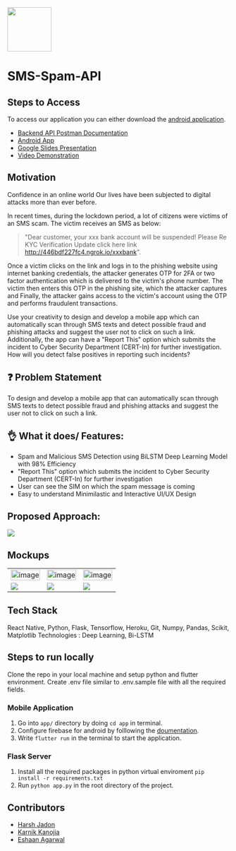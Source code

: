 
<img width="100" src="https://user-images.githubusercontent.com/62889318/183091713-7c2f9f75-1d98-48b1-b5e0-a4fdbc771f08.png">

# SMS-Spam-API
## Steps to Access
To access our application you can either download the [android application]().

- [Backend API Postman Documentation](https://documenter.getpostman.com/view/18833270/UVeAtoRi)
- [Android App](https://github.com/harshjadon9/XSpam-Frontend/blob/main/android/app/release/XSpam.apk)
- [Google Slides Presentation](https://docs.google.com/presentation/d/1VxxluxgWW_ybU4xPmC5XAu8mPKcrk6lv/edit#slide=id.g83372e3e9c_0_0)
- [Video Demonstration](https://drive.google.com/file/d/1FPoRCECrZcSqU0Shb-bBs8sFwb-31hp5/view?usp=sharing)

## Motivation 
Confidence in an online world
Our lives have been subjected to digital attacks more than ever before.

In recent times, during the lockdown period, a lot of citizens were victims of an SMS scam. 
The victim receives an SMS as below:

> "Dear customer, your xxx bank account will be suspended! Please Re KYC Verification Update click here link http://446bdf227fc4.ngrok.io/xxxbank".

Once a victim clicks on the link and logs in to the phishing website using internet banking credentials, the attacker generates OTP for 2FA or two factor authentication which is delivered to the victim's phone number. The victim then enters this OTP in the phishing site, which the attacker captures and Finally, the attacker gains access to the victim's account using the OTP and performs fraudulent transactions.

Use your creativity to design and develop a mobile app which can automatically scan through SMS texts and detect possible fraud and phishing attacks and suggest the user not to click on such a link. Additionally, the app can have a "Report This" option which submits the incident to Cyber Security Department (CERT-In) for further investigation. How will you detect false positives in reporting such incidents?

## ❓ Problem Statement
To design and develop a mobile app that can automatically scan through SMS texts to detect possible fraud and phishing attacks and suggest the user not to click on such a link.

## 👌 What it does/ Features:
- Spam and Malicious SMS Detection using BiLSTM Deep Learning Model with 98% Efficiency
- "Report This" option which submits the incident to Cyber Security Department (CERT-In) for further investigation
- User can see the SIM on which the spam message is coming
- Easy to understand Minimilastic and Interactive UI/UX Design 

## Proposed Approach:
<img src="./mockups/hackathon.png" >


## Mockups
<table>
    <tr>
        <td><img width="100%" alt="image" src="https://user-images.githubusercontent.com/62889318/183091009-bf0891f8-9233-4dac-9657-01a76708659a.png"></td>
        <td><img width="100%" alt="image" src="https://user-images.githubusercontent.com/62889318/183091040-4eb5334d-bf89-4afa-ba6e-4d97220f94ff.png"></td>
        <td><img width="100%" alt="image" src="https://user-images.githubusercontent.com/62889318/183091071-fef3ce5c-712f-4127-aefa-74d568b2da4d.png"></td>
    </tr>
    <tr>
        <td><img src="./mockups/4.jpg"></td>
        <td><img src="./mockups/5.jpg"></td>
        <td><img src="./mockups/6.jpg"></td>
    </tr>
</table>

## Tech Stack
React Native, Python, Flask, Tensorflow, Heroku, Git, Numpy, Pandas, Scikit, Matplotlib
Technologies : Deep Learning, Bi-LSTM


## Steps to run locally
Clone the repo in your local machine and setup python and flutter environment. Create .env file similar to .env.sample file with all the required fields.

### Mobile Application
1. Go into `app/` directory by doing `cd app` in terminal.
2. Configure firebase for android by folllowing the [doumentation](https://firebase.flutter.dev/docs/installation/android/).
3. Write `flutter run` in the terminal to start the application.

### Flask Server
1. Install all the required packages in python virtual enviroment `pip install -r requirements.txt`
2. Run `python app.py` in the root directory of the project.

## Contributors
- [Harsh Jadon](https://github.com/harshjadon9)
- [Karnik Kanojia](https://github.com/karnikkanojia)
- [Eshaan Agarwal](https://github.com/eshaanagarwal)
